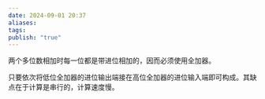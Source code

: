 ```yaml
---
date: 2024-09-01 20:37
aliases: 
tags: 
publish: "true"
---
```

两个多位数相加时每一位都是带进位相加的，因而必须使用全加器。

只要依次将低位全加器的进位输出端接在高位全加器的进位输入端即可构成。其缺点在于计算是串行的，计算速度慢。